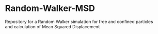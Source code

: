 # Random-Walker-MSD
Repository for a Random Walker simulation for free and confined particles and calculation of Mean Squared Displacement
